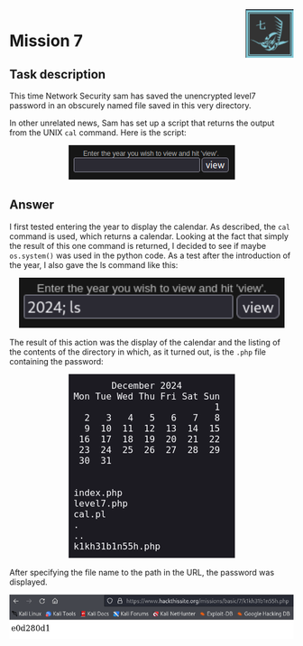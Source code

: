 <img align="right" src="images/task_logo.png">

# Mission 7

## Task description
This time Network Security sam has saved the unencrypted level7 password in an obscurely named file saved in this very directory.

In other unrelated news, Sam has set up a script that returns the output from the UNIX `cal` command. Here is the script:


<p align="center">
  <img src="images/enter_year.png">
</p>

## Answer
I first tested entering the year to display the calendar. As described, the `cal` command is used, which returns a calendar. Looking at the fact that simply the result of this one command is returned, I decided to see if maybe `os.system()` was used in the python code.
As a test after the introduction of the year, I also gave the ls command like this:

<p align="center">
  <img src="images/year_ls.png">
</p>

The result of this action was the display of the calendar and the listing of the contents of the directory in which, as it turned out, is the `.php` file containing the password:

<p align="center">
  <img src="images/ls_result.png">
</p>

After specifying the file name to the path in the URL, the password was displayed.

<p align="center">
  <img src="images/password.png">
</p>

